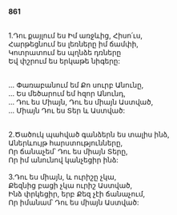 **861**

\
1.Դու քայլում ես Իմ առջևից, Հիսո՛ւս,\
Հարթեցնում ես լեռները իմ ճամփի,\
Կոտրատում ես պղնձե դռները\
Եվ փշրում ես երկաթե նիգերը:

\
 ... Փառաբանում եմ Քո սուրբ Անունը,\
 ... Ես մեծարում եմ հզոր Անունդ,\
 ... Դու ես Միայն, Դու ես միայն Աստված,\
 ... Միայն Դու ես Տեր և Աստված:

\
2.Ծածուկ պահված գանձերն ես տալիս ինձ,\
Աներևույթ հարստությունները,\
Որ ճանաչեմ՝ Դու ես միայն Տերը,\
Որ իմ անունով կանչեցիր ինձ:\
\
3.Դու ես միայն, և ուրիշը չկա,\
Քեզնից բացի չկա ուրիշ Աստված,\
Ինձ փրկեցիր, երբ Քեզ չէի ճանաչում,\
Որ իմանամ՝ Դու ես միայն Աստված:
